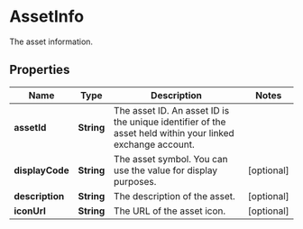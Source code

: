 

# AssetInfo

The asset information.

## Properties

| Name | Type | Description | Notes |
|------------ | ------------- | ------------- | -------------|
|**assetId** | **String** | The asset ID. An asset ID is the unique identifier of the asset held within your linked exchange account. |  |
|**displayCode** | **String** | The asset symbol. You can use the value for display purposes. |  [optional] |
|**description** | **String** | The description of the asset. |  [optional] |
|**iconUrl** | **String** | The URL of the asset icon. |  [optional] |




